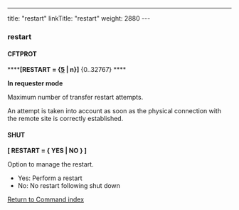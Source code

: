 ---
title: "restart"
linkTitle: "restart"
weight: 2880
---<span id="restart"></span>

### restart

#### CFTPROT

******[RESTART =
{<u>5</u> &#124; n}]** {0..32767} ****

****In requester mode****

Maximum number of transfer restart attempts.

An attempt is taken into account as soon as the physical connection
with the remote site is correctly established.

#### SHUT

****[ RESTART = { YES &#124; NO } ]****

Option to manage the restart.

* Yes: Perform a restart
* No: No restart following shut down

[Return to Command index](../../)

 

